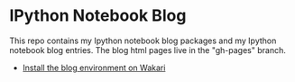 # IPython Notebook Blog 

This repo contains my Ipython notebook blog packages and my Ipython notebook blog entries.  The blog html pages live in the "gh-pages" branch. 

* [Install the blog environment on Wakari](wakari.md)
